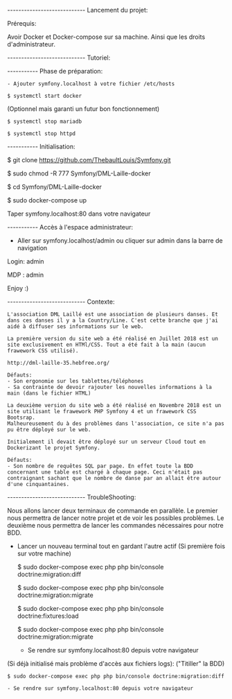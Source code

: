 ---------------------------- Lancement du projet:

Prérequis: 

Avoir Docker et Docker-compose sur sa machine. Ainsi que les droits d'administrateur.

---------------------------- Tutoriel:

----------- Phase de préparation:

    - Ajouter symfony.localhost à votre fichier /etc/hosts
    
    $ systemctl start docker

(Optionnel mais garanti un futur bon fonctionnement)

    $ systemctl stop mariadb
    
    $ systemctl stop httpd

    
----------- Initialisation:

$ git clone https://github.com/ThebaultLouis/Symfony.git

$ sudo chmod -R 777 Symfony/DML-Laille-docker 

$ cd Symfony/DML-Laille-docker 

$ sudo docker-compose up

Taper symfony.localhost:80 dans votre navigateur


----------- Accès à l'espace administrateur:

- Aller sur symfony.localhost/admin ou cliquer sur admin dans la barre de navigation

Login: admin 

MDP : admin

Enjoy :)


---------------------------- Contexte:

    L'association DML Laillé est une association de plusieurs danses. Et dans ces danses il y a la Country/Line. C'est cette branche que j'ai aidé à diffuser ses informations sur le web.
    
    La première version du site web a été réalisé en Juillet 2018 est un site exclusivement en HTMl/CSS. Tout a été fait à la main (aucun frawework CSS utilisé).
    
    http://dml-laille-35.hebfree.org/
    
    Défauts:
    - Son ergonomie sur les tablettes/téléphones
    - Sa contrainte de devoir rajouter les nouvelles informations à la main (dans le fichier HTML)
    
    La deuxième version du site web a été réalisé en Novembre 2018 est un site utilisant le frawework PHP Symfony 4 et un frawework CSS Bootsrap.
    Malheureusement du à des problèmes dans l'association, ce site n'a pas pu être déployé sur le web.
    
    Initialement il devait être déployé sur un serveur Cloud tout en Dockerizant le projet Symfony.
    
    Défauts:
    - Son nombre de requêtes SQL par page. En effet toute la BDD concernant une table est chargé à chaque page. Ceci n'était pas contraignant sachant que le nombre de danse par an allait être autour d'une cinquantaines.

    

---------------------------- TroubleShooting:

Nous allons lancer deux terminaux de commande en parallèle. Le premier nous permettra de lancer notre projet et de voir les possibles problèmes. Le deuxième nous permettra de lancer les commandes nécessaires pour notre BDD.

- Lancer un nouveau terminal tout en gardant l'autre actif
(Si première fois sur votre machine)

    $ sudo docker-compose exec php php bin/console doctrine:migration:diff
    
    $ sudo docker-compose exec php php bin/console doctrine:migration:migrate
    
    $ sudo docker-compose exec php php bin/console doctrine:fixtures:load
    
    $ sudo docker-compose exec php php bin/console doctrine:migration:migrate
    
    - Se rendre sur symfony.localhost:80 depuis votre navigateur
    
(Si déjà initialisé mais problème d'accès aux fichiers logs):
    ("Titiller" la BDD)
    
    $ sudo docker-compose exec php php bin/console doctrine:migration:diff
    
    - Se rendre sur symfony.localhost:80 depuis votre navigateur
